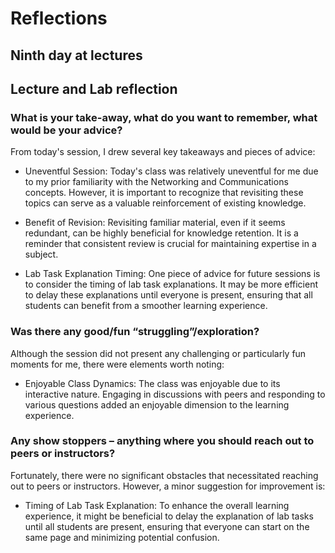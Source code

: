 # Reflections

## Ninth day at lectures

## Lecture and Lab reflection

### What is your take-away, what do you want to remember, what would be your advice?

From today's session, I drew several key takeaways and pieces of advice:

  * Uneventful Session: Today's class was relatively uneventful for me due to my prior familiarity with the Networking and Communications concepts. However, it is important to recognize that revisiting these topics can serve as a valuable reinforcement of existing knowledge.

  * Benefit of Revision: Revisiting familiar material, even if it seems redundant, can be highly beneficial for knowledge retention. It is a reminder that consistent review is crucial for maintaining expertise in a subject.

  * Lab Task Explanation Timing: One piece of advice for future sessions is to consider the timing of lab task explanations. It may be more efficient to delay these explanations until everyone is present, ensuring that all students can benefit from a smoother learning experience.

### Was there any good/fun “struggling”/exploration?

Although the session did not present any challenging or particularly fun moments for me, there were elements worth noting:

  * Enjoyable Class Dynamics: The class was enjoyable due to its interactive nature. Engaging in discussions with peers and responding to various questions added an enjoyable dimension to the learning experience.

### Any show stoppers – anything where you should reach out to peers or instructors?

Fortunately, there were no significant obstacles that necessitated reaching out to peers or instructors. However, a minor suggestion for improvement is:

  * Timing of Lab Task Explanation: To enhance the overall learning experience, it might be beneficial to delay the explanation of lab tasks until all students are present, ensuring that everyone can start on the same page and minimizing potential confusion.